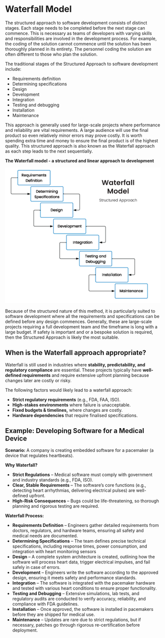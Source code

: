 # **Waterfall Model**

The structured approach to software development consists of distinct stages. Each stage needs to be completed before the next stage can commence. This is necessary as teams of developers with varying skills and responsibilities are involved in the development process. For example, the coding of the solution cannot commence until the solution has been thoroughly planned in its entirety. The personnel coding the solution are often different to those who plan the solution. 

The traditional stages of the Structured Approach to software development include: 

- Requirements definition
- Determining specifications 
- Design 
- Development 
- Integration 
- Testing and debugging
- Installation 
- Maintenance

This approach is generally used for large-scale projects where performance and reliability are vital requirements. A large audience will use the final product so even relatively minor errors may prove costly. It is worth spending extra time and money to ensure the final product is of the highest quality. This structured approach is also known as the Waterfall approach as each step leads to the next sequentially.

**The Waterfall model - a structured and linear approach to development**

![Waterfall Model](/Tier%207%20-%20Extreme%20Mode/Unit%201%20-%20Python%20Essentials/Software%20Development%20and%20Management/Approaches%20to%20Software%20Development/Waterfall%20Model/waterfall.png)

Because of the structured nature of this method, it is particularly suited to software development where all the requirements and specifications can be defined before any design commences. Generally, these are large-scale projects requiring a full development team and the timeframe is long with a large budget. If safety is important and or a bespoke solution is required, then the Structured Approach is likely the most suitable.

## **When is the Waterfall approach appropriate?**
Waterfall is still used in industries where **stability, predictability, and regulatory compliance** are essential. These projects typically have **well-defined requirements** and require extensive upfront planning because changes later are costly or risky.

The following factors would likely lead to a waterfall approach:
- **Strict regulatory requirements** (e.g., FDA, FAA, ISO).
- **High-stakes environments** where failure is unacceptable.
- **Fixed budgets & timelines,** where changes are costly.
- **Hardware dependencies** that require finalised specifications.

## **Example: Developing Software for a Medical Device**
**Scenario:** A company is creating embedded software for a pacemaker (a device that regulates heartbeats).

**Why Waterfall?**

- **Strict Regulations** – Medical software must comply with government and industry standards (e.g., FDA, ISO).
- **Clear, Stable Requirements** – The software’s core functions (e.g., detecting heart arrhythmias, delivering electrical pulses) are well-defined upfront.
- **High-Risk Consequences** – Bugs could be life-threatening, so thorough planning and rigorous testing are required.

**Waterfall Process:**

- **Requirements Definition** – Engineers gather detailed requirements from doctors, regulators, and hardware teams, ensuring all safety and medical needs are documented.
- **Determining Specifications** – The team defines precise technical specifications, including response times, power consumption, and integration with heart monitoring sensors
- **Design** – A complete system architecture is created, outlining how the software will process heart data, trigger electrical impulses, and fail safely in case of errors.
- **Development** – Engineers write the software according to the approved design, ensuring it meets safety and performance standards.
- **Integration** – The software is integrated with the pacemaker hardware and tested with various heart conditions to ensure proper functionality.
- **Testing and Debugging** – Extensive simulations, lab tests, and regulatory audits are conducted to verify accuracy, reliability, and compliance with FDA guidelines.
- **Installation** – Once approved, the software is installed in pacemakers before they are shipped for medical use.
- **Maintenance** – Updates are rare due to strict regulations, but if necessary, patches go through rigorous re-certification before deployment.
